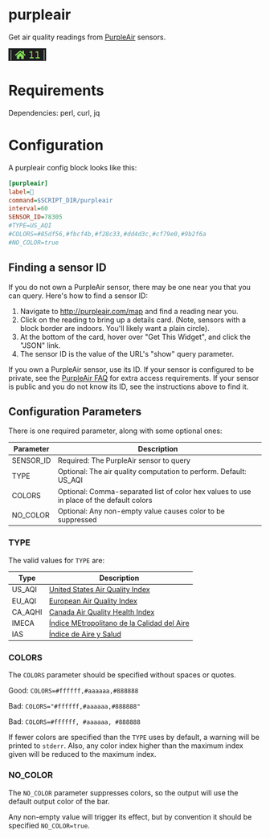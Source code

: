 # purpleair

Get air quality readings from [PurpleAir](http://purpleair.com) sensors.

![](purpleair.png)

# Requirements

Dependencies: perl, curl, jq

# Configuration

A purpleair config block looks like this:

```INI
[purpleair]
label=
command=$SCRIPT_DIR/purpleair
interval=60
SENSOR_ID=78305
#TYPE=US_AQI
#COLORS=#85df56,#fbcf4b,#f28c33,#dd4d3c,#cf79e0,#9b2f6a
#NO_COLOR=true
```

## Finding a sensor ID

If you do not own a PurpleAir sensor, there may be one near you that you can query. Here's how to find a sensor ID:

1.  Navigate to http://purpleair.com/map and find a reading near you.
1.  Click on the reading to bring up a details card. (Note, sensors with a block border are indoors. You'll likely want a plain circle).
1.  At the bottom of the card, hover over "Get This Widget", and click the "JSON" link.
1.  The sensor ID is the value of the URL's "show" query parameter.

If you own a PurpleAir sensor, use its ID. If your sensor is configured to be private, see the [PurpleAir FAQ](https://www2.purpleair.com/community/faq#hc-access-the-json) for extra access requirements. If your sensor is public and you do not know its ID, see the instructions above to find it.

## Configuration Parameters

There is one required parameter, along with some optional ones:

Parameter | Description
--------- | -----------
SENSOR_ID | Required: The PurpleAir sensor to query
TYPE      | Optional: The air quality computation to perform. Default: US_AQI
COLORS    | Optional: Comma-separated list of color hex values to use in place of the default colors
NO_COLOR  | Optional: Any non-empty value causes color to be suppressed

### TYPE

The valid values for `TYPE` are:

Type    | Description
------- | -----------
US_AQI  | [United States Air Quality Index](https://www.airnow.gov/aqi/aqi-basics/)
EU_AQI  | [European Air Quality Index](https://airindex.eea.europa.eu/)
CA_AQHI | [Canada Air Quality Health Index](https://www.canada.ca/en/environment-climate-change/services/air-quality-health-index/about.html)
IMECA   | [Índice MEtropolitano de la Calidad del Aire](https://www.gob.mx/comisionambiental/es/articulos/imeca-indice-metropolitano-de-la-calidad-del-aire)
IAS     | [Índice de Aire y Salud](http://www.aire.cdmx.gob.mx/default.php?opc=%27ZaBhnmI=&dc=%27Zw==)

### COLORS

The `COLORS` parameter should be specified without spaces or quotes.

Good: `COLORS=#ffffff,#aaaaaa,#888888`

Bad: `COLORS="#ffffff,#aaaaaa,#888888"`

Bad: `COLORS=#ffffff, #aaaaaa, #888888`

If fewer colors are specified than the `TYPE` uses by default, a warning will be printed to `stderr`. Also, any color index higher than the maximum index given will be reduced to the maximum index.

### NO_COLOR

The `NO_COLOR` parameter suppresses colors, so the output will use the default output color of the bar.

Any non-empty value will trigger its effect, but by convention it should be specified `NO_COLOR=true`.
